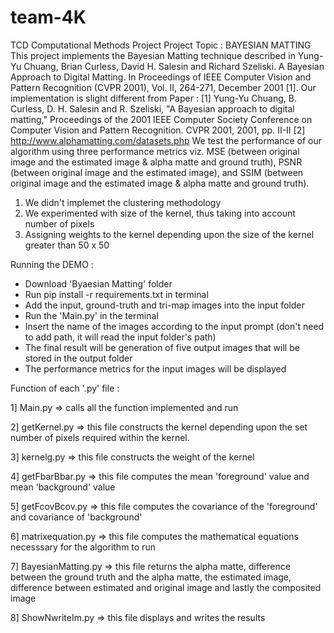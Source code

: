 # team-4K
TCD Computational Methods Project
Project Topic : BAYESIAN MATTING
This project implements the Bayesian Matting technique described in Yung-Yu Chuang, Brian Curless, David H. Salesin and Richard Szeliski. A Bayesian Approach to Digital Matting. In Proceedings of IEEE Computer Vision and Pattern Recognition (CVPR 2001), Vol. II, 264-271, December 2001 [1].
Our implementation is slight different from Paper :
[1] Yung-Yu Chuang, B. Curless, D. H. Salesin and R. Szeliski, "A Bayesian approach to digital matting," Proceedings of the 2001 IEEE Computer Society Conference on Computer Vision and Pattern Recognition. CVPR 2001, 2001, pp. II-II
[2] http://www.alphamatting.com/datasets.php
We test the performance of our algorithm using three performance metrics viz. MSE (between original image and the estimated image & alpha matte and ground truth), PSNR (between original image and the estimated image), and SSIM (between original image and the estimated image & alpha matte and ground truth).

1. We didn't implemet the clustering methodology 
2. We experimented with size of the kernel, thus taking into account number of pixels
3. Assigning weights to the kernel depending upon the size of the kernel greater than 50 x 50

Running the DEMO : 

- Download 'Byaesian Matting' folder
- Run pip install -r requirements.txt in terminal
- Add the input, ground-truth and tri-map images into the input folder
- Run the 'Main.py' in the terminal
- Insert the name of the images according to the input prompt (don't need to add path, it will read the input folder's path)
- The final result will be generation of five output images that will be stored in the output folder
- The performance metrics for the input images will be displayed

Function of each '.py' file :

1] Main.py 
=> calls all the function implemented and run

2] getKernel.py
=> this file constructs the kernel depending upon the set number of pixels required within the kernel.

3] kernelg.py
=> this file constructs the weight of the kernel

4] getFbarBbar.py
=> this file computes the mean 'foreground' value and mean 'background' value

5] getFcovBcov.py
=> this file computes the covariance of the 'foreground' and covariance of 'background'

6] matrixequation.py
=> this file computes the mathematical equations necesssary for the algorithm to run 

7] BayesianMatting.py
=> this file returns the alpha matte, difference between the ground truth and the alpha matte, the estimated image, difference between estimated and    original image and lastly the composited image

8] ShowNwriteIm.py
=> this file displays and writes the results



